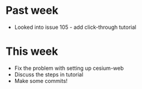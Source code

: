 # Past week 

* Looked into issue 105 - add click-through tutorial

# This week

* Fix the problem with setting up cesium-web
* Discuss the steps in tutorial
* Make some commits!
